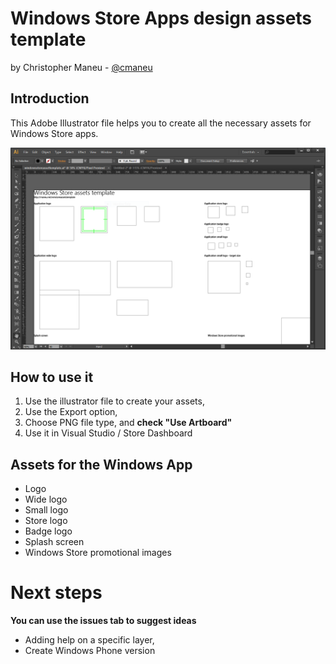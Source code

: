 # Windows Store Apps design assets template

by Christopher Maneu - [@cmaneu](http://twitter.com/cmaneu)

## Introduction

This Adobe Illustrator file helps you to create all the necessary assets for Windows Store apps.

![](/img/illustratorpreview.png) 

## How to use it

1. Use the illustrator file to create your assets,
2. Use the Export option, 
3. Choose PNG file type, and **check "Use Artboard"**
4. Use it in Visual Studio / Store Dashboard



## Assets for the Windows App
- Logo
- Wide logo
- Small logo
- Store logo
- Badge logo
- Splash screen 
- Windows Store promotional images

# Next steps

**You can use the issues tab to suggest ideas**

- Adding help on a specific layer, 
- Create Windows Phone version